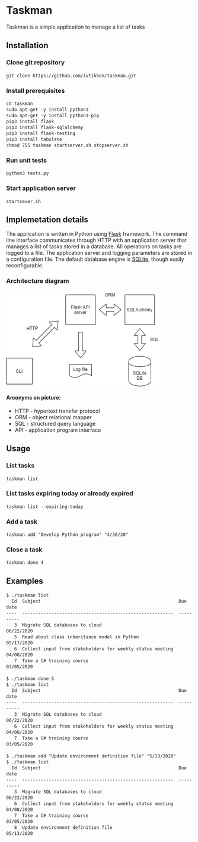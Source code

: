 # Taskman

Taskman is a simple application to manage a list of tasks 

## Installation

### Clone git repository
```
git clone https://github.com/ivtikhon/taskman.git
```
### Install prerequisites
```
cd taskman
sudo apt-get -y install python3
sudo apt-get -y install python3-pip
pip3 install flask
pip3 install flask-sqlalchemy
pip3 install flask-testing
pip3 install tabulate
chmod 755 taskman startserver.sh stopserver.sh
```
### Run unit tests
```
python3 tests.py
```
### Start application server
```
startsever.sh
```

## Implemetation details

The application is written in Python using [Flask](https://palletsprojects.com/p/flask/) framework. The command line interface communicates through HTTP with an application server that manages a list of tasks stored in a database. All operations on tasks are logged to a file. The application server and logging parameters are stored in a configuration file. The default database engine is [SQLite](https://www.sqlite.org/), though easily reconfigurable.

### Architecture diagram
![diagram](./diagram.png)
#### Arconyms on picture:
* HTTP - hypertext transfer protocol
* ORM - object relational mapper
* SQL - structured query language
* API - application program interface

## Usage
### List tasks
```
taskman list
```
### List tasks expiring today or already expired
```
taskman list --expiring-today
```
### Add a task
```
taskman add "Develop Python program" "4/30/20"
```
### Close a task
```
taskman done 4
```

## Examples
```
$ ./taskman list
  Id  Subject                                                    Due date
----  ---------------------------------------------------------  ----------
   3  Migrate SQL databases to cloud                             06/22/2020
   5  Read about class inheritance model in Python               05/17/2020
   6  Collect input from stakeholders for weekly status meeting  04/08/2020
   7  Take a C# training course                                  03/05/2020

$ ./taskman done 5
$ ./taskman list
  Id  Subject                                                    Due date
----  ---------------------------------------------------------  ----------
   3  Migrate SQL databases to cloud                             06/22/2020
   6  Collect input from stakeholders for weekly status meeting  04/08/2020
   7  Take a C# training course                                  03/05/2020

$ ./taskman add "Update environment definition file" "5/13/2020"
$ ./taskman list
  Id  Subject                                                    Due date
----  ---------------------------------------------------------  ----------
   3  Migrate SQL databases to cloud                             06/22/2020
   6  Collect input from stakeholders for weekly status meeting  04/08/2020
   7  Take a C# training course                                  03/05/2020
   8  Update environment definition file                         05/13/2020
```